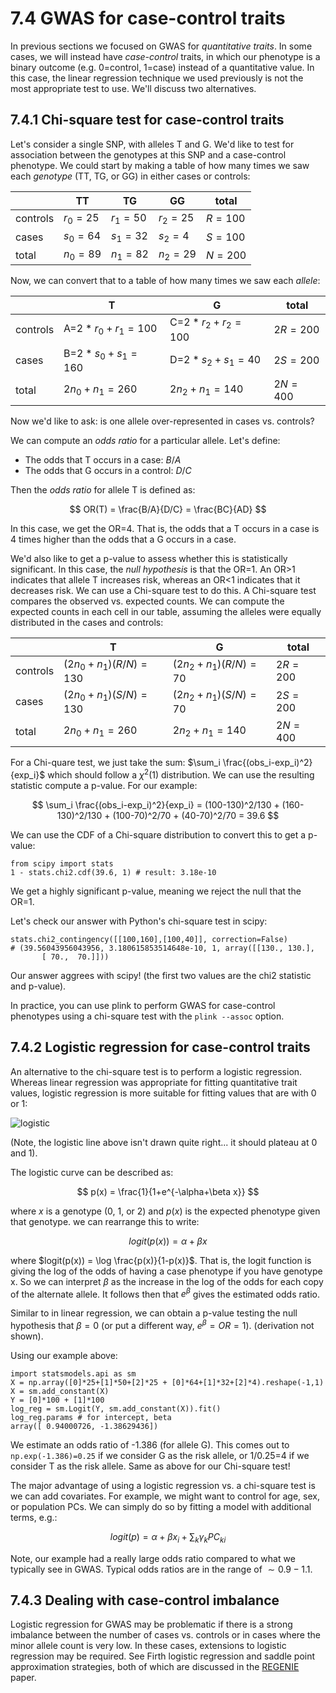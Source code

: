 # 7.4 GWAS for case-control traits

In previous sections we focused on GWAS for *quantitative traits*. In some cases, we will instead have *case-control* traits, in which our phenotype is a binary outcome (e.g. 0=control, 1=case) instead of a quantitative value. In this case, the linear regression technique we used previously is not the most appropriate test to use. We'll discuss two alternatives.

## 7.4.1 Chi-square test for case-control traits

Let's consider a single SNP, with alleles T and G. We'd like to test for association between the genotypes at this SNP and a case-control phenotype. We could start by making a table of how many times we saw each *genotype* (TT, TG, or GG) in either cases or controls:

|          | TT       | TG       | GG       | total   |
|----------|----------|----------|----------|---------|
| controls | $r_0=25$ | $r_1=50$ | $r_2=25$ | $R=100$ |
| cases    | $s_0=64$ | $s_1=32$ | $s_2=4$  | $S=100$ |
| total    | $n_0=89$ | $n_1=82$ | $n_2=29$ | $N=200$ |

Now, we can convert that to a table of how many times we saw each *allele*:

|          | T                 | G                 | total    |
|----------|-------------------|-------------------|----------|
| controls | A=$2*r_0+r_1=100$ | C=$2*r_2+r_2=100$ | $2R=200$ |
| cases    | B=$2*s_0+s_1=160$ | D=$2*s_2+s_1=40$  | $2S=200$ |
| total    | $2n_0+n_1=260$    | $2n_2+n_1=140$    | $2N=400$ |

Now we'd like to ask: is one allele over-represented in cases vs. controls?

We can compute an *odds ratio* for a particular allele. Let's define:

* The odds that T occurs in a case: $B/A$
* The odds that G occurs in a control: $D/C$

Then the *odds ratio* for allele T is defined as:

$$
OR(T) = \frac{B/A}{D/C} = \frac{BC}{AD}
$$

In this case, we get the OR=4. That is, the odds that a T occurs in a case is 4 times higher than the odds that a G occurs in a case.

We'd also like to get a p-value to assess whether this is statistically significant. In this case, the *null hypothesis* is that the OR=1. An OR$>$1 indicates that allele T increases risk, whereas an OR$<$1 indicates that it decreases risk. We can use a Chi-square test to do this. A Chi-square test compares the observed vs. expected counts. We can compute the expected counts in each cell in our table, assuming the alleles were equally distributed in the cases and controls:

|          | T                     | G                    | total    |
|----------|-----------------------|----------------------|----------|
| controls | $(2n_0+n_1)(R/N)=130$ | $(2n_2+n_1)(R/N)=70$ | $2R=200$ |
| cases    | $(2n_0+n_1)(S/N)=130$ | $(2n_2+n_1)(S/N)=70$ | $2S=200$ |
| total    | $2n_0+n_1=260$        | $2n_2+n_1=140$       | $2N=400$ |

For a Chi-quare test, we just take the sum: $\sum_i \frac{(obs_i-exp_i)^2}{exp_i}$ which should follow a $\chi^2(1)$ distribution. We can use the resulting statistic compute a p-value. For our example:

$$
\sum_i \frac{(obs_i-exp_i)^2}{exp_i} = (100-130)^2/130 + (160-130)^2/130 + (100-70)^2/70 + (40-70)^2/70 = 39.6
$$

We can use the CDF of a Chi-square distribution to convert this to get a p-value:

```
from scipy import stats
1 - stats.chi2.cdf(39.6, 1) # result: 3.18e-10
```

We get a highly significant p-value, meaning we reject the null that the OR=1.

Let's check our answer with Python's chi-square test in scipy:

```
stats.chi2_contingency([[100,160],[100,40]], correction=False)
# (39.56043956043956, 3.180615853514648e-10, 1, array([[130., 130.],
       [ 70.,  70.]]))
```

Our answer aggrees with scipy! (the first two values are the chi2 statistic and p-value).

In practice, you can use plink to perform GWAS for case-control phenotypes using a chi-square test with the `plink --assoc` option.

## 7.4.2 Logistic regression for case-control traits

An alternative to the chi-square test is to perform a logistic regression. Whereas linear regression was appropriate for fitting quantitative trait values, logistic regression is more suitable for fitting values that are with 0 or 1:

![logistic](images/logistic.png)

(Note, the logistic line above isn't drawn quite right... it should plateau at 0 and 1).

The logistic curve can be described as:

$$
p(x) = \frac{1}{1+e^{-\alpha+\beta x}}
$$

where $x$ is a genotype (0, 1, or 2) and $p(x)$ is the expected phenotype given that genotype. we can rearrange this to write:

$$
logit(p(x)) = \alpha + \beta x
$$

where $logit(p(x)) = \log \frac{p(x)}{1-p(x)}$. That is, the logit function is giving the log of the odds of having a case phenotype if you have genotype x. So we can interpret $\beta$ as the increase in the log of the odds for each copy of the alternate allele. It follows then that $e^{\beta}$ gives the estimated odds ratio.

Similar to in linear regression, we can obtain a p-value testing the null hypothesis that $\beta=0$ (or put a different way, $e^{\beta}=OR=1$). (derivation not shown).

Using our example above:

```
import statsmodels.api as sm 
X = np.array([0]*25+[1]*50+[2]*25 + [0]*64+[1]*32+[2]*4).reshape(-1,1)
X = sm.add_constant(X)
Y = [0]*100 + [1]*100
log_reg = sm.Logit(Y, sm.add_constant(X)).fit()
log_reg.params # for intercept, beta
array([ 0.94000726, -1.38629436])

```

We estimate an odds ratio of -1.386 (for allele G). This comes out to `np.exp(-1.386)=0.25` if we consider G as the risk allele, or 1/0.25=4 if we consider T as the risk allele. Same as above for our Chi-square test!

The major advantage of using a logistic regression vs. a chi-square test is we can add covariates. For example, we might want to control for age, sex, or population PCs. We can simply do so by fitting a model with additional terms, e.g.:

$$
logit(p) = \alpha + \beta x_i + \sum_k \gamma_k PC_{ki}
$$

Note, our example had a really large odds ratio compared to what we typically see in GWAS. Typical odds ratios are in the range of $\sim 0.9-1.1$.

## 7.4.3 Dealing with case-control imbalance

Logistic regression for GWAS may be problematic if there is a strong imbalance between the number of cases vs. controls or in cases where the minor allele count is very low. In these cases, extensions to logistic regression may be required. See Firth logistic regression and saddle point approximation strategies, both of which are discussed in the [REGENIE](https://www.nature.com/articles/s41588-021-00870-7) paper.
